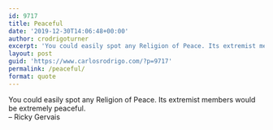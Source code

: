 ```yaml
---
id: 9717
title: Peaceful
date: '2019-12-30T14:06:48+00:00'
author: crodrigoturner
excerpt: 'You could easily spot any Religion of Peace. Its extremist members would be extremely peaceful.<br/> - Ricky Gervais'
layout: post
guid: 'https://www.carlosrodrigo.com/?p=9717'
permalink: /peaceful/
format: quote
---
```


You could easily spot any Religion of Peace. Its extremist members would be extremely peaceful.  
 – Ricky Gervais